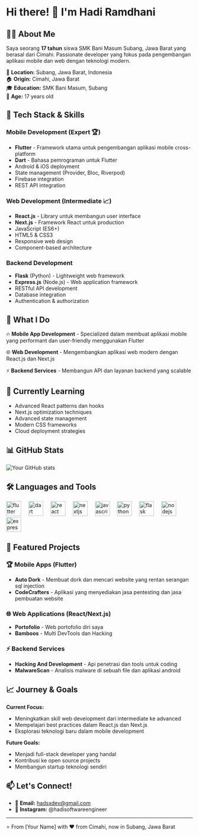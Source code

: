 # Hi there! 👋 I'm Hadi Ramdhani

## 👨‍💻 About Me

Saya seorang **17 tahun** siswa SMK Bani Masum Subang, Jawa Barat yang berasal dari Cimahi. Passionate developer yang fokus pada pengembangan aplikasi mobile dan web dengan teknologi modern.

📍 **Location:** Subang, Jawa Barat, Indonesia  
🏠 **Origin:** Cimahi, Jawa Barat  
🎓 **Education:** SMK Bani Masum, Subang  
🎂 **Age:** 17 years old

## 🚀 Tech Stack & Skills

### Mobile Development (Expert 🏆)
- **Flutter** - Framework utama untuk pengembangan aplikasi mobile cross-platform
- **Dart** - Bahasa pemrograman untuk Flutter
- Android & iOS deployment
- State management (Provider, Bloc, Riverpod)
- Firebase integration
- REST API integration

### Web Development (Intermediate 📈)
- **React.js** - Library untuk membangun user interface
- **Next.js** - Framework React untuk production
- JavaScript (ES6+)
- HTML5 & CSS3
- Responsive web design
- Component-based architecture

### Backend Development
- **Flask** (Python) - Lightweight web framework
- **Express.js** (Node.js) - Web application framework
- RESTful API development
- Database integration
- Authentication & authorization

## 💼 What I Do

🔥 **Mobile App Development** - Specialized dalam membuat aplikasi mobile yang performant dan user-friendly menggunakan Flutter

🌐 **Web Development** - Mengembangkan aplikasi web modern dengan React.js dan Next.js

⚡ **Backend Services** - Membangun API dan layanan backend yang scalable

## 🌱 Currently Learning

- Advanced React patterns dan hooks
- Next.js optimization techniques  
- Advanced state management
- Modern CSS frameworks
- Cloud deployment strategies

## 📊 GitHub Stats

![Your GitHub stats](https://github-readme-stats.vercel.app/api?username=yourusername&show_icons=true&theme=radical)

## 🛠️ Languages and Tools

<div align="left">
<img src="https://cdn.jsdelivr.net/gh/devicons/devicon/icons/flutter/flutter-original.svg" height="40" alt="flutter logo" />
<img width="12" />
<img src="https://cdn.jsdelivr.net/gh/devicons/devicon/icons/dart/dart-original.svg" height="40" alt="dart logo" />
<img width="12" />
<img src="https://cdn.jsdelivr.net/gh/devicons/devicon/icons/react/react-original.svg" height="40" alt="react logo" />
<img width="12" />
<img src="https://cdn.jsdelivr.net/gh/devicons/devicon/icons/nextjs/nextjs-original.svg" height="40" alt="nextjs logo" />
<img width="12" />
<img src="https://cdn.jsdelivr.net/gh/devicons/devicon/icons/javascript/javascript-original.svg" height="40" alt="javascript logo" />
<img width="12" />
<img src="https://cdn.jsdelivr.net/gh/devicons/devicon/icons/python/python-original.svg" height="40" alt="python logo" />
<img width="12" />
<img src="https://cdn.jsdelivr.net/gh/devicons/devicon/icons/flask/flask-original.svg" height="40" alt="flask logo" />
<img width="12" />
<img src="https://cdn.jsdelivr.net/gh/devicons/devicon/icons/nodejs/nodejs-original.svg" height="40" alt="nodejs logo" />
<img width="12" />
<img src="https://cdn.jsdelivr.net/gh/devicons/devicon/icons/express/express-original.svg" height="40" alt="express logo" />
</div>

## 📱 Featured Projects

### 🏆 Mobile Apps (Flutter)
- **Auto Dork** - Membuat dork dan mencari website yang rentan serangan sql injection
- **CodeCrafters** - Aplikasi yang menyediakan jasa pentesting dan jasa pembuatan website

### 🌐 Web Applications (React/Next.js)  
- **Portofolio** - Web portofolio diri saya
- **Bamboos** - Multi DevTools dan Hacking

### ⚡ Backend Services
- **Hacking And Development** - Api penetrasi dan tools untuk coding
- **MalwareScan** - Analisis malware di sebuah file dan aplikasi android

## 📈 Journey & Goals

**Current Focus:**
- Meningkatkan skill web development dari intermediate ke advanced
- Mempelajari best practices dalam React.js dan Next.js
- Eksplorasi teknologi baru dalam mobile development

**Future Goals:**
- Menjadi full-stack developer yang handal
- Kontribusi ke open source projects
- Membangun startup teknologi sendiri

## 📫 Let's Connect!

- 📧 **Email:** hadsxdev@gmail.com
- 📱 **Instagram:** @hadisoftwareengineer

---

⭐️ From [Your Name] with ❤️ from Cimahi, now in Subang, Jawa Barat
